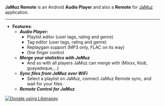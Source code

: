 **JaMuz Remote** is an Android **Audio Player** and also a **Remote** for [JaMuz](https://github.com/phramusca/JaMuz) application.
_________________________________________________________________________________
* **Features**:
  * ***Audio Player:***
    * Playlist editor (user tags, rating and genre)
    * Tag editor (user tags, rating and genre)
    * Replaygain support (MP3 only, FLAC on its way)
    * One finger control
  * ***Merge your statistics with JaMuz***
    * And so with all players JaMuz can merge with (Mixxx, Kodi, guayadeque,...)
  * ***Sync files from JaMuz over WiFi***
    * Select a playlist on JaMuz, connect JaMuz Remote sync, and wait for your files.
  * ***Remote Control for JaMuz***
  
<a href="https://liberapay.com/phramusca/donate"><img alt="Donate using Liberapay" src="https://liberapay.com/assets/widgets/donate.svg"></a>
